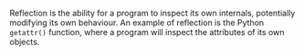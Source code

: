 Reflection is the ability for a program to inspect its own internals, potentially modifying its own behaviour.  An example of reflection is the Python `getattr()` function, where a program will inspect the attributes of its own objects.